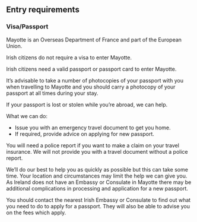 ## Entry requirements

### **Visa/Passport**

Mayotte is an Overseas Department of France and part of the European Union.

Irish citizens do not require a visa to enter Mayotte.

Irish citizens need a valid passport or passport card to enter Mayotte.

It’s advisable to take a number of photocopies of your passport with you when travelling to Mayotte and you should carry a photocopy of your passport at all times during your stay.

If your passport is lost or stolen while you’re abroad, we can help.

What we can do:

* Issue you with an emergency travel document to get you home.
* If required, provide advice on applying for new passport.

You will need a police report if you want to make a claim on your travel insurance. We will not provide you with a travel document without a police report.

We’ll do our best to help you as quickly as possible but this can take some time. Your location and circumstances may limit the help we can give you. As Ireland does not have an Embassy or Consulate in Mayotte there may be additional complications in processing and application for a new passport.

You should contact the nearest Irish Embassy or Consulate to find out what you need to do to apply for a passport. They will also be able to advise you on the fees which apply.